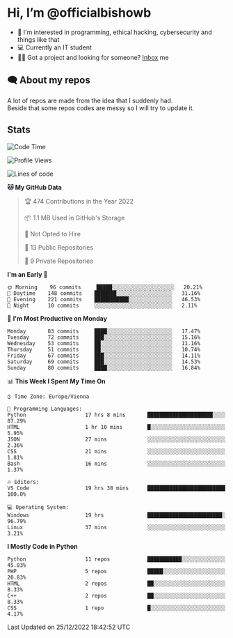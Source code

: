 # Hi, I’m @officialbishowb

- 👀 I'm interested in programming, ethical hacking, cybersecurity and things like that
- 💻 Currently an IT student
- 👩‍💻 Got a project and looking for someone? [Inbox](https://t.me/officialbishowb) me

## 🗨 About my repos
<p>A lot of repos are made from the idea that I suddenly had.<br>
Beside that some repos codes are messy so I will try to update it.</p>

## Stats
<!--START_SECTION:waka-->
![Code Time](http://img.shields.io/badge/Code%20Time-529%20hrs%2021%20mins-blue)

![Profile Views](http://img.shields.io/badge/Profile%20Views-0-blue)

![Lines of code](https://img.shields.io/badge/From%20Hello%20World%20I%27ve%20Written--264%20Thousand%20lines%20of%20code-blue)

**🐱 My GitHub Data** 

> 🏆 474 Contributions in the Year 2022
 > 
> 📦 1.1 MB Used in GitHub's Storage 
 > 
> 🚫 Not Opted to Hire
 > 
> 📜 13 Public Repositories 
 > 
> 🔑 9 Private Repositories  
 > 
**I'm an Early 🐤** 

```text
🌞 Morning    96 commits     █████░░░░░░░░░░░░░░░░░░░░   20.21% 
🌆 Daytime    148 commits    ███████░░░░░░░░░░░░░░░░░░   31.16% 
🌃 Evening    221 commits    ███████████░░░░░░░░░░░░░░   46.53% 
🌙 Night      10 commits     ░░░░░░░░░░░░░░░░░░░░░░░░░   2.11%

```
📅 **I'm Most Productive on Monday** 

```text
Monday       83 commits     ████░░░░░░░░░░░░░░░░░░░░░   17.47% 
Tuesday      72 commits     ███░░░░░░░░░░░░░░░░░░░░░░   15.16% 
Wednesday    53 commits     ██░░░░░░░░░░░░░░░░░░░░░░░   11.16% 
Thursday     51 commits     ██░░░░░░░░░░░░░░░░░░░░░░░   10.74% 
Friday       67 commits     ███░░░░░░░░░░░░░░░░░░░░░░   14.11% 
Saturday     69 commits     ███░░░░░░░░░░░░░░░░░░░░░░   14.53% 
Sunday       80 commits     ████░░░░░░░░░░░░░░░░░░░░░   16.84%

```


📊 **This Week I Spent My Time On** 

```text
⌚︎ Time Zone: Europe/Vienna

💬 Programming Languages: 
Python                   17 hrs 8 mins       █████████████████████░░░░   87.29% 
HTML                     1 hr 10 mins        █░░░░░░░░░░░░░░░░░░░░░░░░   5.95% 
JSON                     27 mins             ░░░░░░░░░░░░░░░░░░░░░░░░░   2.36% 
CSS                      21 mins             ░░░░░░░░░░░░░░░░░░░░░░░░░   1.81% 
Bash                     16 mins             ░░░░░░░░░░░░░░░░░░░░░░░░░   1.37%

🔥 Editors: 
VS Code                  19 hrs 38 mins      █████████████████████████   100.0%

💻 Operating System: 
Windows                  19 hrs              ████████████████████████░   96.79% 
Linux                    37 mins             ░░░░░░░░░░░░░░░░░░░░░░░░░   3.21%

```

**I Mostly Code in Python** 

```text
Python                   11 repos            ███████████░░░░░░░░░░░░░░   45.83% 
PHP                      5 repos             █████░░░░░░░░░░░░░░░░░░░░   20.83% 
HTML                     2 repos             ██░░░░░░░░░░░░░░░░░░░░░░░   8.33% 
C++                      2 repos             ██░░░░░░░░░░░░░░░░░░░░░░░   8.33% 
CSS                      1 repo              █░░░░░░░░░░░░░░░░░░░░░░░░   4.17%

```



 Last Updated on 25/12/2022 18:42:52 UTC
<!--END_SECTION:waka-->
 

<!---
officialbishowb/officialbishowb is a ✨ special ✨ repository because its `README.md` (this file) appears on your GitHub profile.
You can click the Preview link to take a look at your changes.
--->
